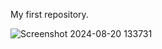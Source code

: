 My first repository. 

![Screenshot 2024-08-20 133731](https://github.com/user-attachments/assets/66032be9-8dd2-4b80-ae37-5401b71b58e6)
